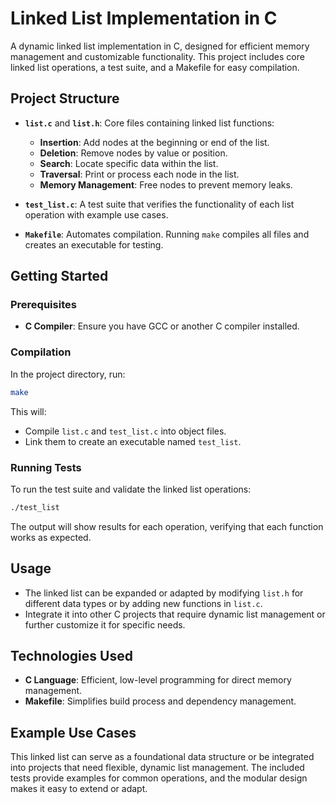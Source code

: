 # Linked List Implementation in C

A dynamic linked list implementation in C, designed for efficient memory management and customizable functionality. This project includes core linked list operations, a test suite, and a Makefile for easy compilation.

## Project Structure

- **`list.c`** and **`list.h`**: Core files containing linked list functions:
  - **Insertion**: Add nodes at the beginning or end of the list.
  - **Deletion**: Remove nodes by value or position.
  - **Search**: Locate specific data within the list.
  - **Traversal**: Print or process each node in the list.
  - **Memory Management**: Free nodes to prevent memory leaks.

- **`test_list.c`**: A test suite that verifies the functionality of each list operation with example use cases.

- **`Makefile`**: Automates compilation. Running `make` compiles all files and creates an executable for testing.

## Getting Started

### Prerequisites
- **C Compiler**: Ensure you have GCC or another C compiler installed.

### Compilation
In the project directory, run:
```bash
make
```
This will:
  - Compile `list.c` and `test_list.c` into object files.
  - Link them to create an executable named `test_list`.

### Running Tests
To run the test suite and validate the linked list operations:
```bash
./test_list
```
The output will show results for each operation, verifying that each function works as expected.

## Usage

- The linked list can be expanded or adapted by modifying `list.h` for different data types or by adding new functions in `list.c`.
- Integrate it into other C projects that require dynamic list management or further customize it for specific needs.

## Technologies Used

- **C Language**: Efficient, low-level programming for direct memory management.
- **Makefile**: Simplifies build process and dependency management.

## Example Use Cases

This linked list can serve as a foundational data structure or be integrated into projects that need flexible, dynamic list management. The included tests provide examples for common operations, and the modular design makes it easy to extend or adapt.
